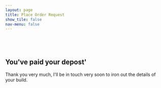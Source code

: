 ```yaml
---
layout: page
title: Place Order Request
show_tile: false
nav-menu: false
---
```


<!-- Main -->
<div id="main" class="alt">



<!-- Intro -->
<section>
	<div class="inner">
		<section style="margin-top: 6em">
			<h2>You've paid your depost'</h2>
			<p>Thank you very much, I'll be in touch very soon to iron out the details of your build.</p> 
		</section>
	</div>
</section>

